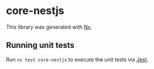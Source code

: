 # core-nestjs

This library was generated with [Nx](https://nx.dev).

## Running unit tests

Run `nx test core-nestjs` to execute the unit tests via [Jest](https://jestjs.io).
